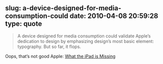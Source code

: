 slug: a-device-designed-for-media-consumption-could
date: 2010-04-08 20:59:28
type: quote
---

> A device designed for media consumption could validate Apple’s dedication to design by emphasizing design’s most basic element: typography. But so far, it flops.

Oops, that’s not good Apple: [What the iPad is Missing](http://fontfeed.com/archives/ipad-typography/)
